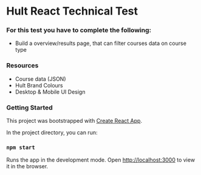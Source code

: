 # Hult React Technical Test

### For this test you have to complete the following:
- Build a overview/results page, that can filter courses data on course type

### Resources
- Course data (JSON)
- Hult Brand Colours
- Desktop & Mobile UI Design

### Getting Started

This project was bootstrapped with [Create React App](https://github.com/facebook/create-react-app).

In the project directory, you can run:

### `npm start`

Runs the app in the development mode.
Open [http://localhost:3000](http://localhost:3000) to view it in the browser.